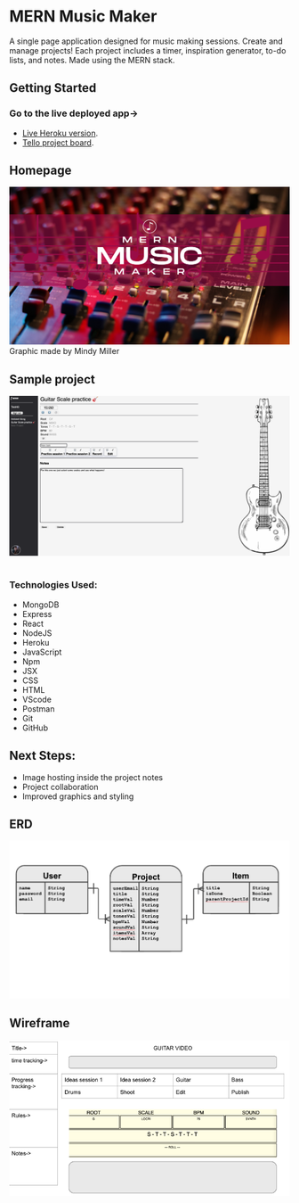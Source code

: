 # MERN Music Maker

A single page application designed for music making sessions. Create and manage projects!
Each project includes a timer, inspiration generator, to-do lists, and notes.
Made using the MERN stack.

## Getting Started
### Go to the live deployed app->
- [Live Heroku version](https://mern-music-maker.herokuapp.com/).
- [Tello project board](https://trello.com/b/DRCQRral/unit-3-project-mern-music-maker).

## Homepage
![logo](/public/mmmhomepg.png)
Graphic made by Mindy Miller

## Sample project
![screensho](/public/screenshot.png)

#
### Technologies Used:
- MongoDB
- Express
- React
- NodeJS
- Heroku
- JavaScript
- Npm
- JSX
- CSS
- HTML
- VScode
- Postman
- Git
- GitHub

## Next Steps:
- Image hosting inside the project notes
- Project collaboration
- Improved graphics and styling

## ERD
![ERD](/public/ERD-Screenshot.png)

## Wireframe
![wireframe](/public/wireframe.png)
